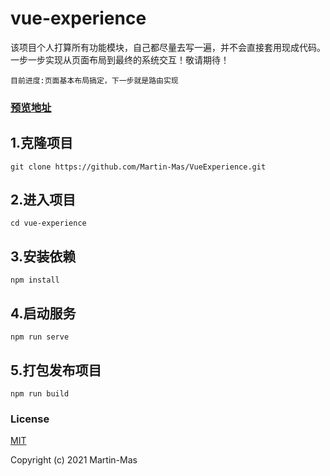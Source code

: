 # vue-experience
该项目个人打算所有功能模块，自己都尽量去写一遍，并不会直接套用现成代码。一步一步实现从页面布局到最终的系统交互！敬请期待！
```
目前进度:页面基本布局搞定，下一步就是路由实现
```

### [预览地址](https://learningwhy.today)

## 1.克隆项目
```
git clone https://github.com/Martin-Mas/VueExperience.git
```

## 2.进入项目
```
cd vue-experience
```

## 3.安装依赖
```
npm install
```

## 4.启动服务
```
npm run serve
```

## 5.打包发布项目
```
npm run build
```
### License
[MIT](https://opensource.org/licenses/MIT)

Copyright (c) 2021 Martin-Mas
